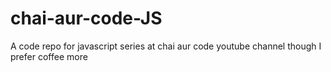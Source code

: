 # chai-aur-code-JS
A code repo for javascript series at chai aur code youtube channel though I prefer coffee more
